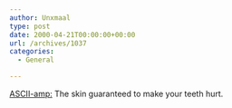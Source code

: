 ```yaml
---
author: Unxmaal
type: post
date: 2000-04-21T00:00:00+00:00
url: /archives/1037
categories:
  - General

---
```

[ASCII-amp:][1] The skin guaranteed to make your teeth hurt.

 [1]: http://www.skinz.org/skins.php3?login=&id=&skin=Ascii_AmpGreen&area=winamp2